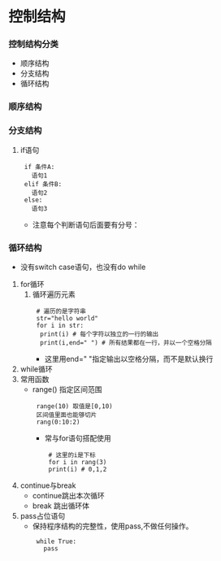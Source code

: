 # 控制结构
### 控制结构分类
   * 顺序结构
   * 分支结构
   * 循环结构
### 顺序结构

### 分支结构
1. if语句
    ```
     if 条件A:
       语句1
     elif 条件B:
       语句2
     else:
       语句3
    ```
    * 注意每个判断语句后面要有分号：
### 循环结构
* 没有switch case语句，也没有do while
1. for循环
   1. 循环遍历元素
      ```
       # 遍历的是字符串
       str="hello world"
       for i in str:
        print(i) # 每个字符以独立的一行的输出
        print(i,end=" ") # 所有结果都在一行，并以一个空格分隔
      ```
       * 这里用end=" "指定输出以空格分隔，而不是默认换行
2. while循环
3. 常用函数
   * range() 指定区间范围
     ```
      range(10) 取值是[0,10)
      区间值里面也能够切片
      rang(0:10:2)
     ```
     * 常与for语句搭配使用
       ```
        # 这里的i是下标
        for i in rang(3)
        print(i) # 0,1,2
       ```
4. continue与break
   * continue跳出本次循环
   * break 跳出循环体
5. pass占位语句
   * 保持程序结构的完整性，使用pass,不做任何操作。
     ```
      while True:
        pass
     ```



